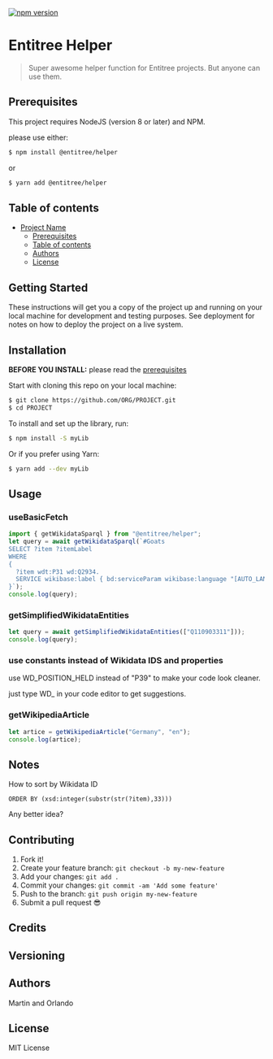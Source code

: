 [![npm version](https://badge.fury.io/js/@entitree%2Fhelper.svg)](https://badge.fury.io/js/@entitree%2Fhelper)

# Entitree Helper

> Super awesome helper function for Entitree projects. But anyone can use them.

## Prerequisites

This project requires NodeJS (version 8 or later) and NPM.

please use either:

```sh
$ npm install @entitree/helper
```

or

```sh
$ yarn add @entitree/helper
```

## Table of contents

- [Project Name](#project-name)
  - [Prerequisites](#prerequisites)
  - [Table of contents](#table-of-contents)
  - [Authors](#authors)
  - [License](#license)

## Getting Started

These instructions will get you a copy of the project up and running on your local machine for development and testing purposes. See deployment for notes on how to deploy the project on a live system.

## Installation

**BEFORE YOU INSTALL:** please read the [prerequisites](#prerequisites)

Start with cloning this repo on your local machine:

```sh
$ git clone https://github.com/ORG/PROJECT.git
$ cd PROJECT
```

To install and set up the library, run:

```sh
$ npm install -S myLib
```

Or if you prefer using Yarn:

```sh
$ yarn add --dev myLib
```

## Usage

### useBasicFetch

```ts
import { getWikidataSparql } from "@entitree/helper";
let query = await getWikidataSparql(`#Goats
SELECT ?item ?itemLabel 
WHERE 
{
  ?item wdt:P31 wd:Q2934.
  SERVICE wikibase:label { bd:serviceParam wikibase:language "[AUTO_LANGUAGE],en". }
}`);
console.log(query);
```

### getSimplifiedWikidataEntities

```ts
let query = await getSimplifiedWikidataEntities(["Q110903311"]));
console.log(query);
```

### use constants instead of Wikidata IDS and properties

use WD_POSITION_HELD instead of "P39" to make your code look cleaner.

just type WD\_ in your code editor to get suggestions.

### getWikipediaArticle

```ts
let artice = getWikipediaArticle("Germany", "en");
console.log(artice);
```

## Notes

How to sort by Wikidata ID

```
ORDER BY (xsd:integer(substr(str(?item),33)))
```

Any better idea?

## Contributing

<!-- Please read [CONTRIBUTING.md](CONTRIBUTING.md) for details on our code of conduct, and the process for submitting pull requests to us. -->

1.  Fork it!
2.  Create your feature branch: `git checkout -b my-new-feature`
3.  Add your changes: `git add .`
4.  Commit your changes: `git commit -am 'Add some feature'`
5.  Push to the branch: `git push origin my-new-feature`
6.  Submit a pull request :sunglasses:

## Credits

## Versioning

## Authors

Martin and Orlando

## License

MIT License
